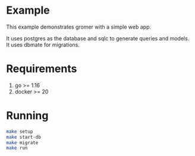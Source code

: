 # Example

This example demonstrates gromer with a simple web app.

It uses postgres as the database and sqlc to generate queries and models. It uses dbmate for migrations. 

# Requirements

1. go >= 1.16
2. docker >= 20

# Running

```sh
make setup
make start-db
make migrate
make run
```
